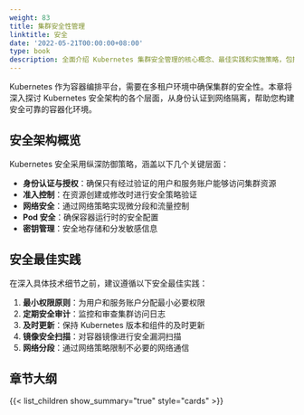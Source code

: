```yaml
---
weight: 83
title: 集群安全性管理
linktitle: 安全
date: '2022-05-21T00:00:00+08:00'
type: book
description: 全面介绍 Kubernetes 集群安全管理的核心概念、最佳实践和实施策略，包括身份认证、授权控制、网络安全、Pod 安全标准等关键安全机制。
---
```


Kubernetes 作为容器编排平台，需要在多租户环境中确保集群的安全性。本章将深入探讨 Kubernetes 安全架构的各个层面，从身份认证到网络隔离，帮助您构建安全可靠的容器化环境。

## 安全架构概览

Kubernetes 安全采用纵深防御策略，涵盖以下几个关键层面：

- **身份认证与授权**：确保只有经过验证的用户和服务账户能够访问集群资源
- **准入控制**：在资源创建或修改时进行安全策略验证
- **网络安全**：通过网络策略实现微分段和流量控制
- **Pod 安全**：确保容器运行时的安全配置
- **密钥管理**：安全地存储和分发敏感信息

## 安全最佳实践

在深入具体技术细节之前，建议遵循以下安全最佳实践：

1. **最小权限原则**：为用户和服务账户分配最小必要权限
2. **定期安全审计**：监控和审查集群访问日志
3. **及时更新**：保持 Kubernetes 版本和组件的及时更新
4. **镜像安全扫描**：对容器镜像进行安全漏洞扫描
5. **网络分段**：通过网络策略限制不必要的网络通信

## 章节大纲

{{< list_children show_summary="true" style="cards" >}}
